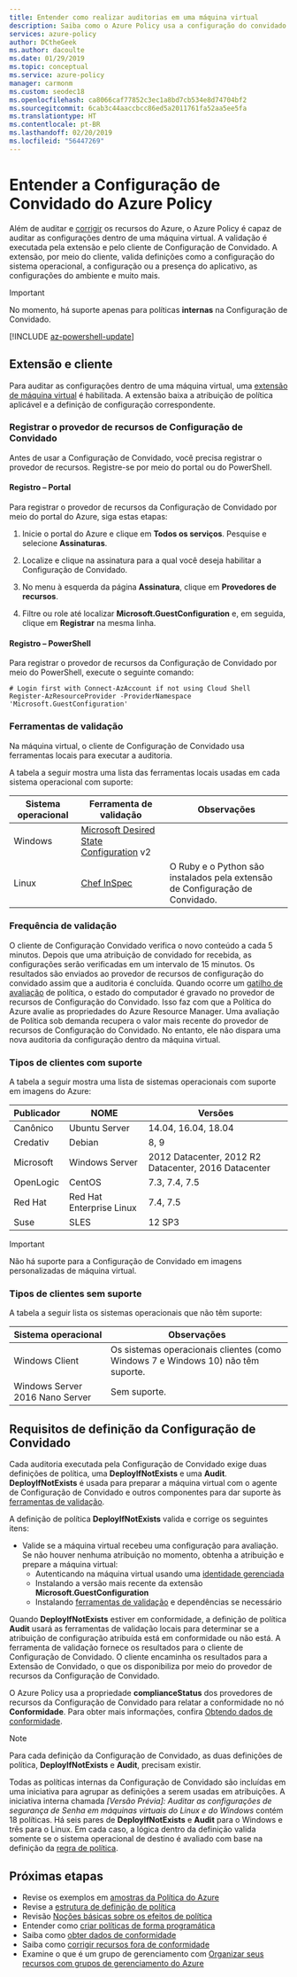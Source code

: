 ```yaml
---
title: Entender como realizar auditorias em uma máquina virtual
description: Saiba como o Azure Policy usa a configuração do convidado para auditar as configurações dentro de uma máquina virtual do Azure.
services: azure-policy
author: DCtheGeek
ms.author: dacoulte
ms.date: 01/29/2019
ms.topic: conceptual
ms.service: azure-policy
manager: carmonm
ms.custom: seodec18
ms.openlocfilehash: ca8066caf77852c3ec1a8bd7cb534e8d74704bf2
ms.sourcegitcommit: 6cab3c44aaccbcc86ed5a2011761fa52aa5ee5fa
ms.translationtype: HT
ms.contentlocale: pt-BR
ms.lasthandoff: 02/20/2019
ms.locfileid: "56447269"
---
```

# <a name="understand-azure-policys-guest-configuration"></a>Entender a Configuração de Convidado do Azure Policy

Além de auditar e [corrigir](../how-to/remediate-resources.md) os recursos do Azure, o Azure Policy é capaz de auditar as configurações dentro de uma máquina virtual. A validação é executada pela extensão e pelo cliente de Configuração de Convidado. A extensão, por meio do cliente, valida definições como a configuração do sistema operacional, a configuração ou a presença do aplicativo, as configurações do ambiente e muito mais.

> [!IMPORTANT]
> No momento, há suporte apenas para políticas **internas** na Configuração de Convidado.

[!INCLUDE [az-powershell-update](../../../../includes/updated-for-az.md)]

## <a name="extension-and-client"></a>Extensão e cliente

Para auditar as configurações dentro de uma máquina virtual, uma [extensão de máquina virtual](../../../virtual-machines/extensions/overview.md) é habilitada. A extensão baixa a atribuição de política aplicável e a definição de configuração correspondente.

### <a name="register-guest-configuration-resource-provider"></a>Registrar o provedor de recursos de Configuração de Convidado

Antes de usar a Configuração de Convidado, você precisa registrar o provedor de recursos. Registre-se por meio do portal ou do PowerShell.

#### <a name="registration---portal"></a>Registro – Portal

Para registrar o provedor de recursos da Configuração de Convidado por meio do portal do Azure, siga estas etapas:

1. Inicie o portal do Azure e clique em **Todos os serviços**. Pesquise e selecione **Assinaturas**.

1. Localize e clique na assinatura para a qual você deseja habilitar a Configuração de Convidado.

1. No menu à esquerda da página **Assinatura**, clique em **Provedores de recursos**.

1. Filtre ou role até localizar **Microsoft.GuestConfiguration** e, em seguida, clique em **Registrar** na mesma linha.

#### <a name="registration---powershell"></a>Registro – PowerShell

Para registrar o provedor de recursos da Configuração de Convidado por meio do PowerShell, execute o seguinte comando:

```azurepowershell-interactive
# Login first with Connect-AzAccount if not using Cloud Shell
Register-AzResourceProvider -ProviderNamespace 'Microsoft.GuestConfiguration'
```

### <a name="validation-tools"></a>Ferramentas de validação

Na máquina virtual, o cliente de Configuração de Convidado usa ferramentas locais para executar a auditoria.

A tabela a seguir mostra uma lista das ferramentas locais usadas em cada sistema operacional com suporte:

|Sistema operacional|Ferramenta de validação|Observações|
|-|-|-|
| Windows|[Microsoft Desired State Configuration](/powershell/dsc) v2| |
|Linux|[Chef InSpec](https://www.chef.io/inspec/)| O Ruby e o Python são instalados pela extensão de Configuração de Convidado. |

### <a name="validation-frequency"></a>Frequência de validação

O cliente de Configuração Convidado verifica o novo conteúdo a cada 5 minutos.
Depois que uma atribuição de convidado for recebida, as configurações serão verificadas em um intervalo de 15 minutos.
Os resultados são enviados ao provedor de recursos de configuração do convidado assim que a auditoria é concluída.
Quando ocorre um [gatilho de avaliação](../how-to/get-compliance-data.md#evaluation-triggers) de política, o estado do computador é gravado no provedor de recursos de Configuração do Convidado.
Isso faz com que a Política do Azure avalie as propriedades do Azure Resource Manager.
Uma avaliação de Política sob demanda recupera o valor mais recente do provedor de recursos de Configuração do Convidado.
No entanto, ele não dispara uma nova auditoria da configuração dentro da máquina virtual.

### <a name="supported-client-types"></a>Tipos de clientes com suporte

A tabela a seguir mostra uma lista de sistemas operacionais com suporte em imagens do Azure:

|Publicador|NOME|Versões|
|-|-|-|
|Canônico|Ubuntu Server|14.04, 16.04, 18.04|
|Credativ|Debian|8, 9|
|Microsoft|Windows Server|2012 Datacenter, 2012 R2 Datacenter, 2016 Datacenter|
|OpenLogic|CentOS|7.3, 7.4, 7.5|
|Red Hat|Red Hat Enterprise Linux|7.4, 7.5|
|Suse|SLES|12 SP3|

> [!IMPORTANT]
> Não há suporte para a Configuração de Convidado em imagens personalizadas de máquina virtual.

### <a name="unsupported-client-types"></a>Tipos de clientes sem suporte

A tabela a seguir lista os sistemas operacionais que não têm suporte:

|Sistema operacional|Observações|
|-|-|
|Windows Client | Os sistemas operacionais clientes (como Windows 7 e Windows 10) não têm suporte.
|Windows Server 2016 Nano Server | Sem suporte.|

## <a name="guest-configuration-definition-requirements"></a>Requisitos de definição da Configuração de Convidado

Cada auditoria executada pela Configuração de Convidado exige duas definições de política, uma **DeployIfNotExists** e uma **Audit**. **DeployIfNotExists** é usada para preparar a máquina virtual com o agente de Configuração de Convidado e outros componentes para dar suporte às [ferramentas de validação](#validation-tools).

A definição de política **DeployIfNotExists** valida e corrige os seguintes itens:

- Valide se a máquina virtual recebeu uma configuração para avaliação. Se não houver nenhuma atribuição no momento, obtenha a atribuição e prepare a máquina virtual:
  - Autenticando na máquina virtual usando uma [identidade gerenciada](../../../active-directory/managed-identities-azure-resources/overview.md)
  - Instalando a versão mais recente da extensão **Microsoft.GuestConfiguration**
  - Instalando [ferramentas de validação](#validation-tools) e dependências se necessário

Quando **DeployIfNotExists** estiver em conformidade, a definição de política **Audit** usará as ferramentas de validação locais para determinar se a atribuição de configuração atribuída está em conformidade ou não está. A ferramenta de validação fornece os resultados para o cliente de Configuração de Convidado. O cliente encaminha os resultados para a Extensão de Convidado, o que os disponibiliza por meio do provedor de recursos da Configuração de Convidado.

O Azure Policy usa a propriedade **complianceStatus** dos provedores de recursos da Configuração de Convidado para relatar a conformidade no nó **Conformidade**. Para obter mais informações, confira [Obtendo dados de conformidade](../how-to/getting-compliance-data.md).

> [!NOTE]
> Para cada definição da Configuração de Convidado, as duas definições de política, **DeployIfNotExists** e **Audit**, precisam existir.

Todas as políticas internas da Configuração de Convidado são incluídas em uma iniciativa para agrupar as definições a serem usadas em atribuições. A iniciativa interna chamada *[Versão Prévia]: Auditar as configurações de segurança de Senha em máquinas virtuais do Linux e do Windows* contém 18 políticas. Há seis pares de **DeployIfNotExists** e **Audit** para o Windows e três para o Linux. Em cada caso, a lógica dentro da definição valida somente se o sistema operacional de destino é avaliado com base na definição da [regra de política](definition-structure.md#policy-rule).

## <a name="next-steps"></a>Próximas etapas

- Revise os exemplos em [amostras da Política do Azure](../samples/index.md)
- Revise a [estrutura de definição de política](definition-structure.md)
- Revisão [Noções básicas sobre os efeitos de política](effects.md)
- Entender como [criar políticas de forma programática](../how-to/programmatically-create.md)
- Saiba como [obter dados de conformidade](../how-to/getting-compliance-data.md)
- Saiba como [corrigir recursos fora de conformidade](../how-to/remediate-resources.md)
- Examine o que é um grupo de gerenciamento com [Organizar seus recursos com grupos de gerenciamento do Azure](../../management-groups/index.md)
